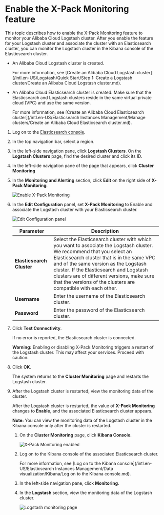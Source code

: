 # Enable the X-Pack Monitoring feature

This topic describes how to enable the X-Pack Monitoring feature to monitor your Alibaba Cloud Logstash cluster. After you enable the feature for your Logstash cluster and associate the cluster with an Elasticsearch cluster, you can monitor the Logstash cluster in the Kibana console of the Elasticsearch cluster.

-   An Alibaba Cloud Logstash cluster is created.

    For more information, see [Create an Alibaba Cloud Logstash cluster](/intl.en-US/Logstash/Quick Start/Step 1: Create a Logstash cluster/Create an Alibaba Cloud Logstash cluster.md).

-   An Alibaba Cloud Elasticsearch cluster is created. Make sure that the Elasticsearch and Logstash clusters reside in the same virtual private cloud \(VPC\) and use the same version.

    For more information, see [Create an Alibaba Cloud Elasticsearch cluster](/intl.en-US/Elasticsearch Instances Management/Manage clusters/Create an Alibaba Cloud Elasticsearch cluster.md).


1.  Log on to the [Elasticsearch console](https://elasticsearch.console.aliyun.com/#/home).

2.  In the top navigation bar, select a region.

3.  In the left-side navigation pane, click **Logstash Clusters**. On the **Logstash Clusters** page, find the desired cluster and click its ID.

4.  In the left-side navigation pane of the page that appears, click **Cluster Monitoring**.

5.  In the **Monitoring and Alerting** section, click **Edit** on the right side of **X-Pack Monitoring**.

    ![Enable X-Pack Monitoring](https://static-aliyun-doc.oss-accelerate.aliyuncs.com/assets/img/en-US/7848986061/p67546.png)

6.  In the **Edit Configuration** panel, set **X-Pack Monitoring** to Enable and associate the Logstash cluster with your Elasticsearch cluster.

    ![Edit Configuration panel](https://static-aliyun-doc.oss-accelerate.aliyuncs.com/assets/img/en-US/7848986061/p67560.png)

    |Parameter|Description|
    |---------|-----------|
    |**Elasticsearch Cluster**|Select the Elasticsearch cluster with which you want to associate the Logstash cluster. We recommend that you select an Elasticsearch cluster that is in the same VPC and of the same version as the Logstash cluster. If the Elasticsearch and Logstash clusters are of different versions, make sure that the versions of the clusters are compatible with each other.|
    |**Username**|Enter the username of the Elasticsearch cluster.|
    |**Password**|Enter the password of the Elasticsearch cluster.|

7.  Click **Test Connectivity**.

    If no error is reported, the Elasticsearch cluster is connected.

    **Warning:** Enabling or disabling X-Pack Monitoring triggers a restart of the Logstash cluster. This may affect your services. Proceed with caution.

8.  Click **OK**.

    The system returns to the **Cluster Monitoring** page and restarts the Logstash cluster.

9.  After the Logstash cluster is restarted, view the monitoring data of the cluster.

    After the Logstash cluster is restarted, the value of **X-Pack Monitoring** changes to **Enable**, and the associated Elasticsearch cluster appears.

    **Note:** You can view the monitoring data of the Logstash cluster in the Kibana console only after the cluster is restarted.

    1.  On the **Cluster Monitoring** page, click **Kibana Console**.

        ![X-Pack Monitoring enabled](https://static-aliyun-doc.oss-accelerate.aliyuncs.com/assets/img/en-US/7848986061/p67571.png)

    2.  Log on to the Kibana console of the associated Elasticsearch cluster.

        For more information, see [Log on to the Kibana console](/intl.en-US/Elasticsearch Instances Management/Data visualization/Kibana/Log on to the Kibana console.md).

    3.  In the left-side navigation pane, click **Monitoring**.

    4.  In the **Logstash** section, view the monitoring data of the Logstash cluster.

        ![Logstash monitoring page](https://static-aliyun-doc.oss-accelerate.aliyuncs.com/assets/img/en-US/7848986061/p67575.png)


